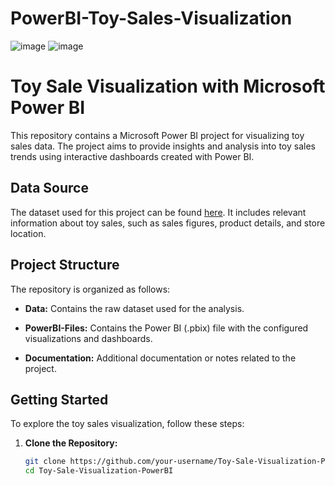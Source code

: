 # PowerBI-Toy-Sales-Visualization
![image](https://github.com/ImeshaDilshani/PowerBI-Toy-Sales-Visualization/assets/93858302/a14c0489-6259-41b2-83aa-f29bb15d71f0)
![image](https://github.com/ImeshaDilshani/PowerBI-Toy-Sales-Visualization/assets/93858302/4de0d7fc-3a56-4640-b2ff-e4bfccf7a55a)

# Toy Sale Visualization with Microsoft Power BI

This repository contains a Microsoft Power BI project for visualizing toy sales data. The project aims to provide insights and analysis into toy sales trends using interactive dashboards created with Power BI.

## Data Source

The dataset used for this project can be found [here](https://www.mavenanalytics.io/data-playground?dataStructure=2lXwWbWANQgI727tVx3DRC&tags=10btmr8wmkqkEgJMfgtOv2). It includes relevant information about toy sales, such as sales figures, product details, and store location.

## Project Structure

The repository is organized as follows:

- **Data:** Contains the raw dataset used for the analysis.

- **PowerBI-Files:** Contains the Power BI (.pbix) file with the configured visualizations and dashboards.

- **Documentation:** Additional documentation or notes related to the project.

## Getting Started

To explore the toy sales visualization, follow these steps:

1. **Clone the Repository:**
   ```bash
   git clone https://github.com/your-username/Toy-Sale-Visualization-PowerBI.git
   cd Toy-Sale-Visualization-PowerBI
